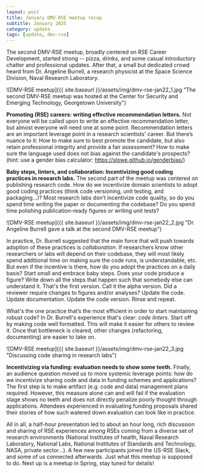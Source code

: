```yaml
---
layout: post
title: January DMV-RSE meetup recap
subtitle: January 2025
category: update
tags: [update, dmv-rse]
---
```


The second DMV-RSE meetup, broadly centered on RSE Career Development, started strong -- pizza, drinks, and some casual introductory chatter and professional updates. After that, a small but dedicated crowd heard from Dr. Angeline Burrell, a research physicist at the Space Science Division, Naval Research Laboratory.


![DMV-RSE meetup]({{ site.baseurl }}/assets/img/dmv-rse-jan22_1.jpg "The second DMV-RSE meetup was hosted at the Center for Security and Emerging Technology, Georgetown University")


**Promoting (RSE) careers: writing effective recommendation letters.** Not everyone will be called upon to write an effective recommendation letter, but almost everyone will need one at some point. Recommendation letters are an important leverage point in a research scientists' career. But there’s nuance to it: How to make sure to best promote the candidate, but also retain professional integrity and provide a fair assessment? How to make sure the language used does not bias against the candidate's prospects? (hint: use a gender bias calculator: https://slowe.github.io/genderbias/)

**Baby steps, linters, and collaboration: Incentivizing good coding practices in research labs.** The second part of the meetup was centered on publishing research code. How do we incentivize domain scientists to adopt good coding practices (think code versioning, unit testing, and packaging…)? Most research labs don’t incentivize code quality, so do you spend time writing the paper or documenting the codebase? Do you spend time polishing publication-ready figures or writing unit tests?


![DMV-RSE meetup]({{ site.baseurl }}/assets/img/dmv-rse-jan22_2.jpg "Dr. Angeline Burrell gave a talk at the second DMV-RSE meetup")

In practice, Dr. Burrell suggested that the main force that will push towards adoption of these practices is _collaboration_. If researchers know other researchers or labs will depend on their codebase, they will most likely spend additional time on making sure the code runs, is understandable, etc. But even if the incentive is there, how do you adopt the practices on a daily basis? Start small and embrace baby steps. Does your code produce a figure? Write down all the steps that happen such that somebody else can understand it. That's the first version. Call it the alpha version. Did a reviewer require changes to figures and/or analyses? Update the code. Update documentation. Update the code version. Rinse and repeat.

What's the one practice that’s the most efficient in order to start maintaining robust code? In Dr. Burrell's experience that's clear: _code linters_. Start off by making code well formatted. This will make it easier for others to review it. Once that bottleneck is cleared, other changes (refactoring, documenting) are easier to take on.

![DMV-RSE meetup]({{ site.baseurl }}/assets/img/dmv-rse-jan22_3.jpg "Discussing code sharing in research labs")

**Incentivizing via funding: evaluation needs to show some teeth.** Finally, an audience question moved us to more systemic leverage points: how do we incentivize sharing code and data in funding schemes and applications? The first step is to make artifact (e.g. code and data) management plans required. However, this measure alone can and will fail if the evaluation stage shows no teeth and does not directly penalize poorly thought through applications. Attendees experienced in evaluating funding proposals shared their stories of how such watered down evaluation can look like in practice.

All in all, a half-hour presentation led to about an hour long, rich discussion and sharing of RSE experiences among RSEs coming from a diverse set of research environments (National Institutes of health, Naval Research Laboratory, National Labs, National Institutes of Standards and Technology, NASA, private sector...). A few new participants joined the US-RSE Slack, and some of us connected afterwards. Just what this meetup is supposed to do. Next up is a meetup in Spring, stay tuned for details!
